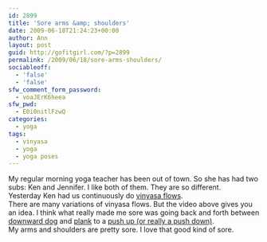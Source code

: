 ```yaml
---
id: 2899
title: 'Sore arms &amp; shoulders'
date: 2009-06-18T21:24:23+00:00
author: Ann
layout: post
guid: http://gofitgirl.com/?p=2899
permalink: /2009/06/18/sore-arms-shoulders/
sociableoff:
  - 'false'
  - 'false'
sfw_comment_form_password:
  - voaJErK6heea
sfw_pwd:
  - E0i0nitlFzwQ
categories:
  - yoga
tags:
  - vinyasa
  - yoga
  - yoga poses
---
```

My regular morning yoga teacher has been out of town. So she has had two subs: Ken and Jennifer. I like both of them. They are so different.  
Yesterday Ken had us continuously do [vinyasa flows](http://www.youtube.com/watch?v=6-Zp8Go7yYc).  
There are many variations of vinyasa flows. But the video above gives you an idea. I think what really made me sore was going back and forth between [downward dog](http://www.yogajournal.com/poses/491) and [plank](http://www.yogajournal.com/poses/470) to a [push up (or really a push down)](http://www.yogajournal.com/poses/469).  
My arms and shoulders are pretty sore. I love that good kind of sore.